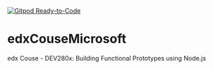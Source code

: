 [![Gitpod Ready-to-Code](https://img.shields.io/badge/Gitpod-Ready--to--Code-blue?logo=gitpod)](https://gitpod.io/#https://github.com/brunoginciene/edxCouseMicrosoft) 

# edxCouseMicrosoft
edx Couse - DEV280x: Building Functional Prototypes using Node.js
